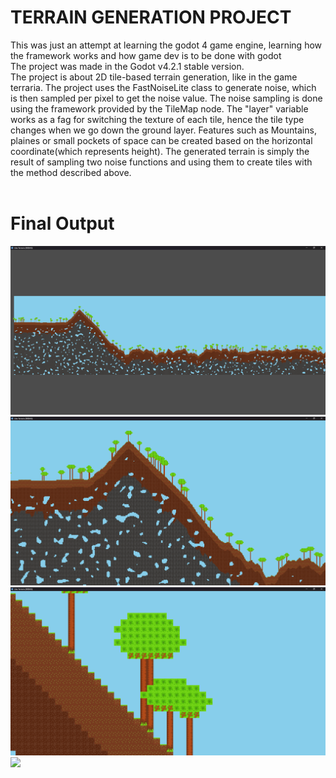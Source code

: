 <h1> TERRAIN GENERATION PROJECT </h1>
This was just an attempt at learning the godot 4 game engine, learning how the framework works and how game dev is to be done with godot 
<br>
The project was made in the Godot v4.2.1 stable version.
<br>
The project is about 2D tile-based terrain generation, like in the game terraria.
The project uses the FastNoiseLite class to generate noise, which is then sampled per pixel to get the noise value. The noise sampling is done using the framework provided by the TileMap node.
The "layer" variable works as a fag for switching the texture of each tile, hence the tile type changes when we go down the ground layer. Features such as Mountains, plaines or small pockets of space can be created based on the horizontal coordinate(which represents height). The generated terrain is simply the result of sampling two noise functions and using them to create tiles with the method described above.
<br>
<br>
<h1>Final Output</h1>
<img src="/ProjectOutput/TerainFull.png">
<img src="/ProjectOutput/TerrainMountainCloseup.png">
<img src="/ProjectOutput/TerrainCloseup.png">
<!-- <video src="/ProjectOutput/TestRun.mp4" > -->
<!-- <video>
  <source src="/ProjectOutput/TestRun.mp4" type="video/mp4">
</video> -->
<!-- ![TestRun](/ProjectOutput/TestRun.mp4) -->
<!-- <video src='/ProjectOutput/TestRun.mp4' width=180 /> -->
<img src="/ProjectOutput/TestRun.mp4">
